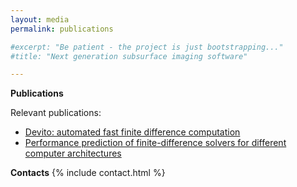 ```yaml
---
layout: media
permalink: publications

#excerpt: "Be patient - the project is just bootstrapping..."
#title: "Next generation subsurface imaging software"

---
```


**Publications**

Relevant publications:

* [Devito: automated fast finite difference computation](http://128.84.21.199/abs/1608.08658)
* [Performance prediction of finite-difference solvers for different computer architectures](https://arxiv.org/abs/1608.03984)

**Contacts**
{% include contact.html %}
